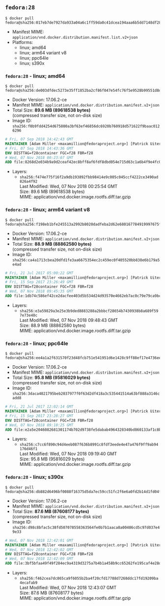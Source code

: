 ## `fedora:28`

```console
$ docker pull fedora@sha256:017eb7de7927da933a04a6c1ff59da0c41dcea194aaa6b5dd7148df286b92433
```

-	Manifest MIME: `application/vnd.docker.distribution.manifest.list.v2+json`
-	Platforms:
	-	linux; amd64
	-	linux; arm64 variant v8
	-	linux; ppc64le
	-	linux; s390x

### `fedora:28` - linux; amd64

```console
$ docker pull fedora@sha256:de003dfdec5273e35ff1852ba2cf86f047e54fc76f5e9528b99551d8d49e31f1
```

-	Docker Version: 17.06.2-ce
-	Manifest MIME: `application/vnd.docker.distribution.manifest.v2+json`
-	Total Size: **89.6 MB (89618538 bytes)**  
	(compressed transfer size, not on-disk size)
-	Image ID: `sha256:f0b9fdd4254d675800a3bf63ef46856dc6920b760918d571622f9baac0126296`

```dockerfile
# Fri, 07 Sep 2018 14:42:43 GMT
MAINTAINER [Adam Miller <maxamillion@fedoraproject.org>] [Patrick Uiterwijk <patrick@puiterwijk.org>]
# Fri, 07 Sep 2018 14:43:36 GMT
ENV DISTTAG=f28container FGC=f28 FBR=f28
# Wed, 07 Nov 2018 00:23:07 GMT
ADD file:8268d2e034b9a9d2ceaf42ec8bff8af6fdf8dbd054e715d63c1a6b4f9e4fc052 in / 
```

-	Layers:
	-	`sha256:f474e775f16f2a9db193892fbb98414e9c005c045ccf4222ce3490ad826a4f92`  
		Last Modified: Wed, 07 Nov 2018 00:25:54 GMT  
		Size: 89.6 MB (89618538 bytes)  
		MIME: application/vnd.docker.image.rootfs.diff.tar.gzip

### `fedora:28` - linux; arm64 variant v8

```console
$ docker pull fedora@sha256:f198eb1bfe245513a2992b8020dadfeba2d62e680167784919997675f0d9e92a
```

-	Docker Version: 17.06.2-ce
-	Manifest MIME: `application/vnd.docker.distribution.manifest.v2+json`
-	Total Size: **88.9 MB (88862580 bytes)**  
	(compressed transfer size, not on-disk size)
-	Image ID: `sha256:ca4a1713cbea20dfd1fe3aa6675354ec2c459ec0f405520bb838e6b179a5e4ad`

```dockerfile
# Fri, 21 Jul 2017 05:00:22 GMT
MAINTAINER [Adam Miller <maxamillion@fedoraproject.org>] [Patrick Uiterwijk <patrick@puiterwijk.org>]
# Fri, 15 Sep 2017 23:26:49 GMT
ENV DISTTAG=f28container FGC=f28 FBR=f28
# Wed, 07 Nov 2018 09:45:35 GMT
ADD file:1db74c586ef42ce2dacfee403d5b534d24d93570e4662eb7ac0c79e79ca9bcd3 in / 
```

-	Layers:
	-	`sha256:e3a59829a3e25e3b9ded8883288a2bbbcf28654b7430938b8a689f597e73e48c`  
		Last Modified: Wed, 07 Nov 2018 09:48:43 GMT  
		Size: 88.9 MB (88862580 bytes)  
		MIME: application/vnd.docker.image.rootfs.diff.tar.gzip

### `fedora:28` - linux; ppc64le

```console
$ docker pull fedora@sha256:ee4a1a2f631570f23d48fcb751e541951d6e1428c9ff88ef17e4736ee45c7f75
```

-	Docker Version: 17.06.2-ce
-	Manifest MIME: `application/vnd.docker.distribution.manifest.v2+json`
-	Total Size: **95.8 MB (95816029 bytes)**  
	(compressed transfer size, not on-disk size)
-	Image ID: `sha256:3daca4021795beb2037977f0f63d2df418a3c535441514a63bf888a3146cadd8`

```dockerfile
# Fri, 21 Jul 2017 12:02:14 GMT
MAINTAINER [Adam Miller <maxamillion@fedoraproject.org>] [Patrick Uiterwijk <patrick@puiterwijk.org>]
# Fri, 15 Sep 2017 23:28:27 GMT
ENV DISTTAG=f28container FGC=f28 FBR=f28
# Wed, 07 Nov 2018 09:18:25 GMT
ADD file:e2a5e2046082681301174b702d9738fe5dabab4964328340bd860133af1c8bfa in / 
```

-	Layers:
	-	`sha256:c7cc6f890c94d4eeb087f636b8991c8fdf3eede4e47a476f9ff9ab94176d46f1`  
		Last Modified: Wed, 07 Nov 2018 09:19:40 GMT  
		Size: 95.8 MB (95816029 bytes)  
		MIME: application/vnd.docker.image.rootfs.diff.tar.gzip

### `fedora:28` - linux; s390x

```console
$ docker pull fedora@sha256:db882d6496bf0088f16375d5da7ec59cc51fc2f6e6a0fd2b14d1fd04f375e811
```

-	Docker Version: 17.06.2-ce
-	Manifest MIME: `application/vnd.docker.distribution.manifest.v2+json`
-	Total Size: **87.6 MB (87608177 bytes)**  
	(compressed transfer size, not on-disk size)
-	Image ID: `sha256:d98c8bfac5c38fd507078558363564fe0b7b1aaca8a00486cd5c97d037e49e33`

```dockerfile
# Wed, 07 Nov 2018 12:42:01 GMT
MAINTAINER [Adam Miller <maxamillion@fedoraproject.org>] [Patrick Uiterwijk <patrick@puiterwijk.org>]
# Wed, 07 Nov 2018 12:42:02 GMT
ENV DISTTAG=f28container FGC=f28 FBR=f28
# Wed, 07 Nov 2018 12:42:09 GMT
ADD file:3bf5bfaa49f49f284ec9a4319d3275a7b4b1a458b9cc65262fe195caf4e28de0 in / 
```

-	Layers:
	-	`sha256:f462cea7dc865ca9f6055b2ba4f20cfd17788d7268ddc17fd19209ba4ecafab9`  
		Last Modified: Wed, 07 Nov 2018 12:43:07 GMT  
		Size: 87.6 MB (87608177 bytes)  
		MIME: application/vnd.docker.image.rootfs.diff.tar.gzip
